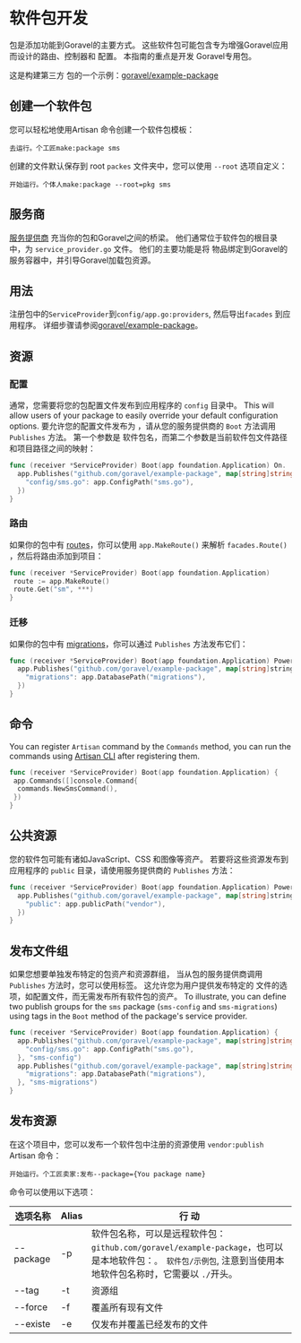 # 软件包开发

包是添加功能到Goravel的主要方式。 这些软件包可能包含专为增强Goravel应用而设计的路由、控制器和
配置。 本指南的重点是开发
Goravel专用包。

这是构建第三方
包的一个示例：[goravel/example-package](https://github.com/goravel/example-package)

## 创建一个软件包

您可以轻松地使用Artisan 命令创建一个软件包模板：

```shell
去运行。个工匠make:package sms
```

创建的文件默认保存到 root `packes` 文件夹中，您可以使用 `--root` 选项自定义：

```shell
开始运行。个体人make:package --root=pkg sms
```

## 服务商

[服务提供商](../foundation/providers) 充当你的包和Goravel之间的桥梁。
他们通常位于软件包的根目录中，为 `service_provider.go` 文件。 他们的主要功能是将
物品绑定到Goravel的服务容器中，并引导Goravel加载包资源。

## 用法

注册包中的`ServiceProvider`到`config/app.go:providers`, 然后导出`facades` 到应用程序。
详细步骤请参阅[goravel/example-package](https://github.com/goravel/example-package)。

## 资源

### 配置

通常，您需要将您的包配置文件发布到应用程序的 `config` 目录中。 This will
allow users of your package to easily override your default configuration options. 要允许您的配置文件发布为
，请从您的服务提供商的 `Boot` 方法调用`Publishes` 方法。 第一个参数是
软件包名，而第二个参数是当前软件包文件路径和项目路径之间的映射：

```go
func (receiver *ServiceProvider) Boot(app foundation.Application) On.
  app.Publishes("github.com/goravel/example-package", map[string]string.
    "config/sms.go": app.ConfigPath("sms.go"),
  })
}
```

### 路由

如果你的包中有 [routes](../basic/routing)，你可以使用 `app.MakeRoute()` 来解析
`facades.Route()` ，然后将路由添加到项目：

```go
func (receiver *ServiceProvider) Boot(app foundation.Application)
 route := app.MakeRoute()
 route.Get("sm", ***)
}
```

### 迁移

如果你的包中有 [migrations](../orm/migrations)，你可以通过 `Publishes` 方法发布它们：

```go
func (receiver *ServiceProvider) Boot(app foundation.Application) Power
  app.Publishes("github.com/goravel/example-package", map[string]stringu.
    "migrations": app.DatabasePath("migrations"),
  })
}
```

## 命令

You can register `Artisan` command by the `Commands` method, you can run the commands
using [Artisan CLI](../advanced/artisan) after registering them.

```go
func (receiver *ServiceProvider) Boot(app foundation.Application) {
 app.Commands([]console.Command{
  commands.NewSmsCommand(),
 })
}
```

## 公共资源

您的软件包可能有诸如JavaScript、CSS 和图像等资产。 若要将这些资源发布到应用程序的 `public`
目录，请使用服务提供商的 `Publishes` 方法：

```go
func (receiver *ServiceProvider) Boot(app foundation.Application) Power
  app.Publishes("github.com/goravel/example-package", map[string]strington.
    "public": app.publicPath("vendor"),
  })
}
```

## 发布文件组

如果您想要单独发布特定的包资产和资源群组， 当从包的服务提供商调用
`Publishes` 方法时，您可以使用标签。 这允许您为用户提供发布特定的
文件的选项，如配置文件，而无需发布所有软件包的资产。 To illustrate, you can define two
publish groups for the `sms` package (`sms-config` and `sms-migrations`) using tags in the `Boot` method of the
package's service provider.

```go
func (receiver *ServiceProvider) Boot(app foundation.Application) {
  app.Publishes("github.com/goravel/example-package", map[string]string{
    "config/sms.go": app.ConfigPath("sms.go"),
  }, "sms-config")
  app.Publishes("github.com/goravel/example-package", map[string]string{
    "migrations": app.DatabasePath("migrations"),
  }, "sms-migrations")
}
```

## 发布资源

在这个项目中，您可以发布一个软件包中注册的资源使用 `vendor:publish` Artisan 命令：

```shell
开始运行。个工匠卖家:发布--package={You package name}
```

命令可以使用以下选项：

| 选项名称      | Alias | 行 动                                                                                                    |
| --------- | ----- | ------------------------------------------------------------------------------------------------------ |
| --package | -p    | 软件包名称，可以是远程软件包：`github.com/goravel/example-package`，也可以是本地软件包：`。 软件包/示例包`, 注意到当使用本地软件包名称时，它需要以 `./`开头。 |
| --tag     | -t    | 资源组                                                                                                    |
| --force   | -f    | 覆盖所有现有文件                                                                                               |
| --existe  | -e    | 仅发布并覆盖已经发布的文件                                                                                          |

